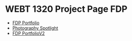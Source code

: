 # WEBT 1320 Project Page FDP 

<ul>
<li><a href="intro_to_html/index.html" target="_blank"> FDP Portfolio</a></li>
<li><a href="html5_intro_css/index.html" target="_blank"> Photography Spotlight</a></li>
<li><a href="adv.css/index.html" target="_blank"> FDP PortfolioV2</a></li>
</ul>
